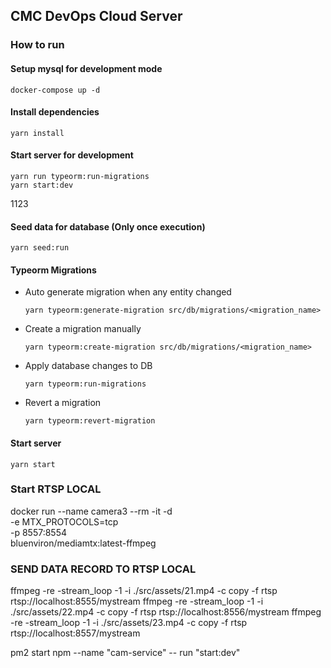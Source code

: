 ## CMC DevOps Cloud Server

### How to run

#### Setup mysql for development mode

```shell
docker-compose up -d
```

#### Install dependencies

```shell
yarn install
```

#### Start server for development

```shell
yarn run typeorm:run-migrations
yarn start:dev
```
1123
#### Seed data for database (Only once execution)

```shell
yarn seed:run
```

#### Typeorm Migrations

- Auto generate migration when any entity changed
  ```shell
  yarn typeorm:generate-migration src/db/migrations/<migration_name>
  ```
- Create a migration manually
  ```shell
  yarn typeorm:create-migration src/db/migrations/<migration_name>
  ```
- Apply database changes to DB
  ```shell
  yarn typeorm:run-migrations
  ```
- Revert a migration
  ```shell
  yarn typeorm:revert-migration
  ```

#### Start server

```shell
yarn start
```

### Start RTSP LOCAL

docker run --name camera3 --rm -it -d \
-e MTX_PROTOCOLS=tcp \
-p 8557:8554 \
bluenviron/mediamtx:latest-ffmpeg

### SEND DATA RECORD TO RTSP LOCAL

ffmpeg -re -stream_loop -1 -i ./src/assets/21.mp4 -c copy -f rtsp rtsp://localhost:8555/mystream
ffmpeg -re -stream_loop -1 -i ./src/assets/22.mp4 -c copy -f rtsp rtsp://localhost:8556/mystream
ffmpeg -re -stream_loop -1 -i ./src/assets/23.mp4 -c copy -f rtsp rtsp://localhost:8557/mystream

pm2 start npm --name "cam-service" -- run "start:dev"
